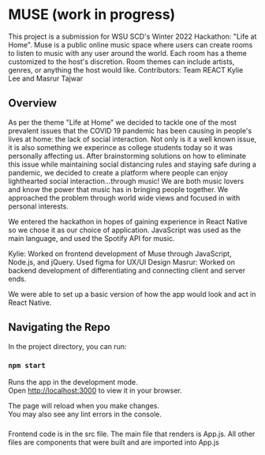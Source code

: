 # MUSE (work in progress)

This project is a submission for WSU SCD's Winter 2022 Hackathon: "Life at Home". 
Muse is a public online music space where users can create rooms to listen to music with any user around the world. Each room has a theme customized to the host's discretion. Room themes can include artists, genres, or anything the host would like. 
Contributors: Team REACT Kylie Lee and Masrur Tajwar

## Overview
As per the theme "Life at Home" we decided to tackle one of the most prevalent issues that the COVID 19 pandemic has been causing in people's lives at home: the lack of social interaction. Not only is it a well known issue, it is also something we experince as college students today so it was personally affecting us. After brainstorming solutions on how to eliminate this issue while maintaining social distancing rules and staying safe during a pandemic, we decided to create a platform where people can enjoy lighthearted social interaction...through music! We are both music lovers and know the power that music has in bringing people together. We approached the problem through world wide views and focused in with personal interests.

We entered the hackathon in hopes of gaining experience in React Native so we chose it as our choice of application. JavaScript was used as the main language, and used the Spotify API for music. 

Kylie: Worked on frontend development of Muse through JavaScript, Node.js, and jQuery. Used figma for UX/UI Design
Masrur: Worked on backend development of differentiating and connecting client and server ends. 

We were able to set up a basic version of how the app would look and act in React Native.

## Navigating the Repo

In the project directory, you can run:

### `npm start`

Runs the app in the development mode.\
Open [http://localhost:3000](http://localhost:3000) to view it in your browser.

The page will reload when you make changes.\
You may also see any lint errors in the console.

### 
Frontend code is in the src file. The main file that renders is App.js. All other files are components that were built and are imported into App.js

